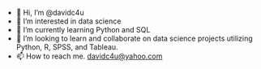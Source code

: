 - 👋 Hi, I’m @davidc4u
- 👀 I’m interested in data science
- 🌱 I’m currently learning Python and SQL
- 💞️ I’m looking to learn and collaborate on data science projects utilizing Python, R, SPSS, and Tableau.
- 📫 How to reach me.  davidc4u@yahoo.com

<!---
davidc4u/davidc4u is a ✨ special ✨ repository because its `README.md` (this file) appears on your GitHub profile.
You can click the Preview link to take a look at your changes.
--->
